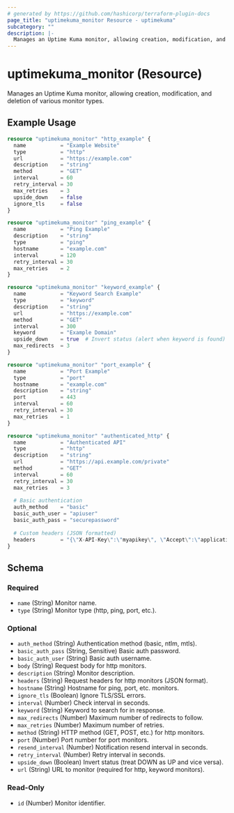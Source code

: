 ```yaml
---
# generated by https://github.com/hashicorp/terraform-plugin-docs
page_title: "uptimekuma_monitor Resource - uptimekuma"
subcategory: ""
description: |-
  Manages an Uptime Kuma monitor, allowing creation, modification, and deletion of various monitor types.
---
```


# uptimekuma_monitor (Resource)

Manages an Uptime Kuma monitor, allowing creation, modification, and deletion of various monitor types.

## Example Usage

```terraform
resource "uptimekuma_monitor" "http_example" {
  name           = "Example Website"
  type           = "http"
  url            = "https://example.com"
  description    = "string"
  method         = "GET"
  interval       = 60
  retry_interval = 30
  max_retries    = 3
  upside_down    = false
  ignore_tls     = false
}

resource "uptimekuma_monitor" "ping_example" {
  name           = "Ping Example"
  description    = "string"
  type           = "ping"
  hostname       = "example.com"
  interval       = 120
  retry_interval = 30
  max_retries    = 2
}

resource "uptimekuma_monitor" "keyword_example" {
  name           = "Keyword Search Example"
  type           = "keyword"
  description    = "string"
  url            = "https://example.com"
  method         = "GET"
  interval       = 300
  keyword        = "Example Domain"
  upside_down    = true  # Invert status (alert when keyword is found)
  max_redirects  = 3
}

resource "uptimekuma_monitor" "port_example" {
  name           = "Port Example"
  type           = "port"
  hostname       = "example.com"
  description    = "string"
  port           = 443
  interval       = 60
  retry_interval = 30
  max_retries    = 1
}

resource "uptimekuma_monitor" "authenticated_http" {
  name           = "Authenticated API"
  type           = "http"
  description    = "string"
  url            = "https://api.example.com/private"
  method         = "GET"
  interval       = 60
  retry_interval = 30
  max_retries    = 3
  
  # Basic authentication
  auth_method    = "basic"
  basic_auth_user = "apiuser"
  basic_auth_pass = "securepassword"
  
  # Custom headers (JSON formatted)
  headers        = "{\"X-API-Key\":\"myapikey\", \"Accept\":\"application/json\"}"
}
```

<!-- schema generated by tfplugindocs -->
## Schema

### Required

- `name` (String) Monitor name.
- `type` (String) Monitor type (http, ping, port, etc.).

### Optional

- `auth_method` (String) Authentication method (basic, ntlm, mtls).
- `basic_auth_pass` (String, Sensitive) Basic auth password.
- `basic_auth_user` (String) Basic auth username.
- `body` (String) Request body for http monitors.
- `description` (String) Monitor description.
- `headers` (String) Request headers for http monitors (JSON format).
- `hostname` (String) Hostname for ping, port, etc. monitors.
- `ignore_tls` (Boolean) Ignore TLS/SSL errors.
- `interval` (Number) Check interval in seconds.
- `keyword` (String) Keyword to search for in response.
- `max_redirects` (Number) Maximum number of redirects to follow.
- `max_retries` (Number) Maximum number of retries.
- `method` (String) HTTP method (GET, POST, etc.) for http monitors.
- `port` (Number) Port number for port monitors.
- `resend_interval` (Number) Notification resend interval in seconds.
- `retry_interval` (Number) Retry interval in seconds.
- `upside_down` (Boolean) Invert status (treat DOWN as UP and vice versa).
- `url` (String) URL to monitor (required for http, keyword monitors).

### Read-Only

- `id` (Number) Monitor identifier.
